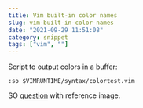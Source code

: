 ```yaml
---
title: Vim built-in color names
slug: vim-built-in-color-names
date: "2021-09-29 11:51:08"
category: snippet
tags: ["vim", ""]
---
```


Script to output colors in a buffer:

```vim
:so $VIMRUNTIME/syntax/colortest.vim
```

SO [question](https://vi.stackexchange.com/questions/13458/make-vim-show-all-the-colors) with reference image.
